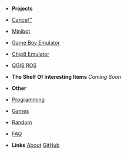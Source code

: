 - **Projects**
- [Cancel™](/projects/cancel/index)
- [Minibot](/projects/minibot/index)
- [Game Boy Emulator](/projects/gameboy/index)
- [Chip8 Emulator](/projects/chip8/index)
- [QGIS ROS](/projects/qgisros/index)
- **The Shelf Of Interesting Items**
*Coming Soon*
- **Other**
- [Programming](/programming/index)
- [Games](/games/index)
- [Random](/random)
- [FAQ](/faq)


- **Links**
[About](/about)
[GitHub](https://github.com/ablakey/)
